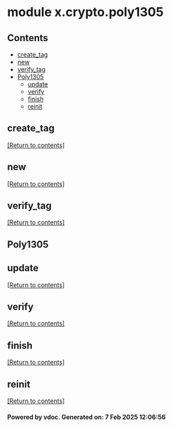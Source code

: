 # module x.crypto.poly1305


## Contents
- [create_tag](#create_tag)
- [new](#new)
- [verify_tag](#verify_tag)
- [Poly1305](#Poly1305)
  - [update](#update)
  - [verify](#verify)
  - [finish](#finish)
  - [reinit](#reinit)

## create_tag
[[Return to contents]](#Contents)

## new
[[Return to contents]](#Contents)

## verify_tag
[[Return to contents]](#Contents)

## Poly1305
## update
[[Return to contents]](#Contents)

## verify
[[Return to contents]](#Contents)

## finish
[[Return to contents]](#Contents)

## reinit
[[Return to contents]](#Contents)

#### Powered by vdoc. Generated on: 7 Feb 2025 12:06:56
